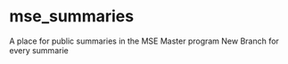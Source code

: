 # mse_summaries
A place for public summaries in the MSE Master program
New Branch for every summarie